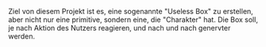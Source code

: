 Ziel von diesem Projekt ist es, eine sogenannte "Useless Box" zu erstellen, aber nicht nur eine primitive, sondern 
eine, die "Charakter" hat. Die Box soll, je nach Aktion des Nutzers reagieren, und nach und nach genervter werden.

